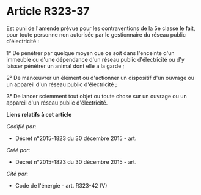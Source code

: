# Article R323-37

Est puni de l'amende prévue pour les contraventions de la 5e classe le fait, pour toute personne non autorisée par le
gestionnaire du réseau public d'électricité :

1° De pénétrer par quelque moyen que ce soit dans l'enceinte d'un immeuble ou d'une dépendance d'un réseau public
d'électricité ou d'y laisser pénétrer un animal dont elle a la garde ;

2° De manœuvrer un élément ou d'actionner un dispositif d'un ouvrage ou un appareil d'un réseau public d'électricité ;

3° De lancer sciemment tout objet ou toute chose sur un ouvrage ou un appareil d'un réseau public d'électricité.

**Liens relatifs à cet article**

_Codifié par_:

  - Décret n°2015-1823 du 30 décembre 2015 - art.

_Créé par_:

  - Décret n°2015-1823 du 30 décembre 2015 - art.

_Cité par_:

  - Code de l'énergie - art. R323-42 (V)

